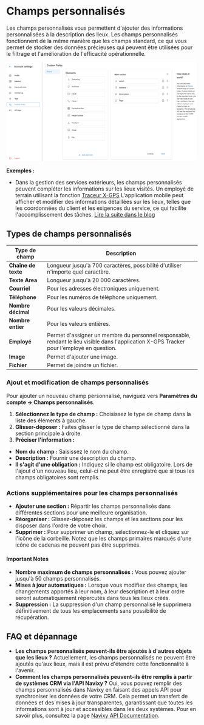 # Champs personnalisés

Les champs personnalisés vous permettent d'ajouter des informations personnalisées à la description des lieux. Les champs personnalisés fonctionnent de la même manière que les champs standard, ce qui vous permet de stocker des données précieuses qui peuvent être utilisées pour le filtrage et l'amélioration de l'efficacité opérationnelle.

![image-20240718-172504.png](attachments/image-20240718-172504.png)

**Exemples :**

- Dans la gestion des services extérieurs, les champs personnalisés peuvent compléter les informations sur les lieux visités. Un employé de terrain utilisant la fonction [Traceur X-GPS](https://x-gps.app/) L'application mobile peut afficher et modifier des informations détaillées sur les lieux, telles que les coordonnées du client et les exigences du service, ce qui facilite l'accomplissement des tâches. [Lire la suite dans le blog](https://www.navixy.com/blog/custom-fields-navixy/)

## Types de champs personnalisés

| **Type de champ** | **Description** |
| --- | --- |
| **Chaîne de texte** | Longueur jusqu'à 700 caractères, possibilité d'utiliser n'importe quel caractère. |
| **Texte Area** | Longueur jusqu'à 20 000 caractères. |
| **Courriel** | Pour les adresses électroniques uniquement. |
| **Téléphone** | Pour les numéros de téléphone uniquement. |
| **Nombre décimal** | Pour les valeurs décimales. |
| **Nombre entier** | Pour les valeurs entières. |
| **Employé** | Permet d'assigner un membre du personnel responsable, rendant le lieu visible dans l'application X-GPS Tracker pour l'employé en question. |
| **Image** | Permet d'ajouter une image. |
| **Fichier** | Permet de joindre un fichier. |

### Ajout et modification de champs personnalisés

Pour ajouter un nouveau champ personnalisé, naviguez vers **Paramètres du compte → Champs personnalisés**.

1. **Sélectionnez le type de champ :** Choisissez le type de champ dans la liste des éléments à gauche.
2. **Glisser-déposer :** Faites glisser le type de champ sélectionné dans la section principale à droite.
3. **Préciser l'information :**
  - **Nom du champ :** Saisissez le nom du champ.
  - **Description :** Fournir une description du champ.
  - **Il s'agit d'une obligation :** Indiquez si le champ est obligatoire. Lors de l'ajout d'un nouveau lieu, celui-ci ne peut être enregistré que si tous les champs obligatoires sont remplis.

### Actions supplémentaires pour les champs personnalisés

- **Ajouter une section :** Répartir les champs personnalisés dans différentes sections pour une meilleure organisation.
- **Réorganiser :** Glissez-déposez les champs et les sections pour les disposer dans l'ordre de votre choix.
- **Supprimer :** Pour supprimer un champ, sélectionnez-le et cliquez sur l'icône de la corbeille. Notez que les champs primaires marqués d'une icône de cadenas ne peuvent pas être supprimés.

#### Important Notes

- **Nombre maximum de champs personnalisés :** Vous pouvez ajouter jusqu'à 50 champs personnalisés.
- **Mises à jour automatiques :** Lorsque vous modifiez des champs, les changements apportés à leur nom, à leur description et à leur ordre seront automatiquement répercutés dans tous les lieux créés.
- **Suppression :** La suppression d'un champ personnalisé le supprimera définitivement de tous les emplacements sans possibilité de récupération.

## FAQ et dépannage

- **Les champs personnalisés peuvent-ils être ajoutés à d'autres objets que les lieux ?** Actuellement, les champs personnalisés ne peuvent être ajoutés qu'aux lieux, mais il est prévu d'étendre cette fonctionnalité à l'avenir.
- **Comment les champs personnalisés peuvent-ils être remplis à partir de systèmes CRM via l'API Navixy ?** Oui, vous pouvez remplir des champs personnalisés dans Navixy en faisant des appels API pour synchroniser les données de votre CRM. Cela permet un transfert de données et des mises à jour transparentes, garantissant que toutes les informations sont à jour et accessibles dans les deux systèmes. Pour en savoir plus, consultez la page [Navixy API Documentation](https://developers.navixy.com/backend-api/how-to/work-with-POIs/).